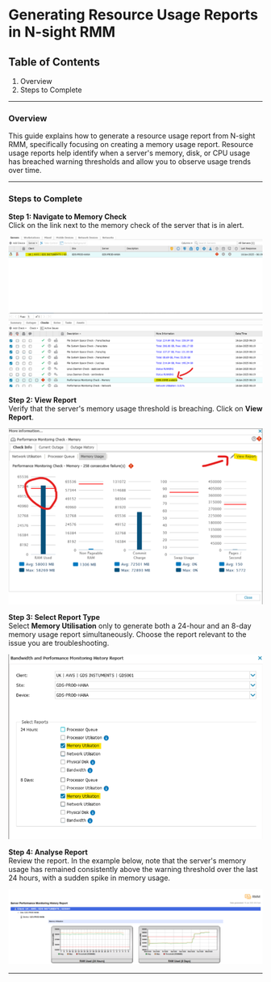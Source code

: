 # Generating Resource Usage Reports in N-sight RMM

## Table of Contents

1. Overview  
2. Steps to Complete

---

### Overview

This guide explains how to generate a resource usage report from N-sight RMM, specifically focusing on creating a memory usage report. Resource usage reports help identify when a server's memory, disk, or CPU usage has breached warning thresholds and allow you to observe usage trends over time.

---

### Steps to Complete

**Step 1: Navigate to Memory Check**  
Click on the link next to the memory check of the server that is in alert.

![navigate_memory_check](https://github.com/JThomas404/SAP-HANA-Professional-Portfolio/blob/main/images/navigate_memory_check.png)

**Step 2: View Report**  
Verify that the server's memory usage threshold is breaching. Click on **View Report**.

![view_report](https://github.com/JThomas404/SAP-HANA-Professional-Portfolio/blob/main/images/view_report.png)

**Step 3: Select Report Type**  
Select **Memory Utilisation** only to generate both a 24-hour and an 8-day memory usage report simultaneously. Choose the report relevant to the issue you are troubleshooting.

![select_memory_utilisation](https://github.com/JThomas404/SAP-HANA-Professional-Portfolio/blob/main/images/select_memory_utilisation.png)

**Step 4: Analyse Report**  
Review the report. In the example below, note that the server's memory usage has remained consistently above the warning threshold over the last 24 hours, with a sudden spike in memory usage.

![memory_report_analysis](https://github.com/JThomas404/SAP-HANA-Professional-Portfolio/blob/main/images/memory_report_analysis.png)

---